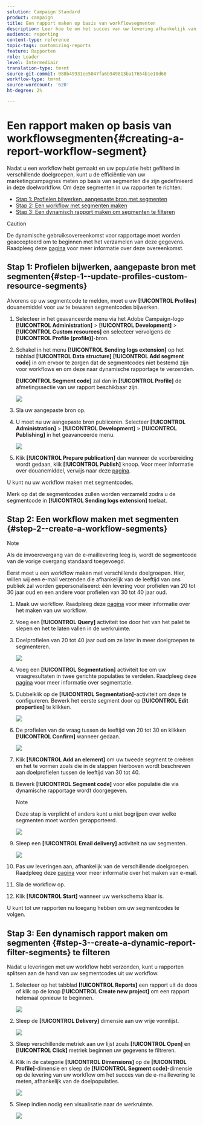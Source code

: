 ```yaml
---
solution: Campaign Standard
product: campaign
title: Een rapport maken op basis van workflowsegmenten
description: Leer hoe te om het succes van uw levering afhankelijk van de segmenten van uw werkschema's in uw rapporten te controleren.
audience: reporting
content-type: reference
topic-tags: customizing-reports
feature: Rapporten
role: Leader
level: Intermediair
translation-type: tm+mt
source-git-commit: 088b49931ee5047fa6b949813ba17654b1e10d60
workflow-type: tm+mt
source-wordcount: '620'
ht-degree: 2%

---
```



# Een rapport maken op basis van workflowsegmenten{#creating-a-report-workflow-segment}

Nadat u een workflow hebt gemaakt en uw populatie hebt gefilterd in verschillende doelgroepen, kunt u de efficiëntie van uw marketingcampagnes meten op basis van segmenten die zijn gedefinieerd in deze doelworkflow.
Om deze segmenten in uw rapporten te richten:

* [Stap 1: Profielen bijwerken, aangepaste bron met segmenten](#step-1--update-profiles-custom-resource-segments)
* [Stap 2: Een workflow met segmenten maken](#step-2--create-a-workflow-segments)
* [Stap 3: Een dynamisch rapport maken om segmenten te filteren](#step-3--create-a-dynamic-report-filter-segments)

>[!CAUTION]
>De dynamische gebruiksovereenkomst voor rapportage moet worden geaccepteerd om te beginnen met het verzamelen van deze gegevens.
>Raadpleeg deze [pagina](../../reporting/using/about-dynamic-reports.md#dynamic-reporting-usage-agreement) voor meer informatie over deze overeenkomst.

## Stap 1: Profielen bijwerken, aangepaste bron met segmenten{#step-1--update-profiles-custom-resource-segments}

Alvorens op uw segmentcode te melden, moet u uw **[!UICONTROL Profiles]** douanemiddel voor uw te bewaren segmentcodes bijwerken.

1. Selecteer in het geavanceerde menu via het Adobe Campaign-logo **[!UICONTROL Administration]** > **[!UICONTROL Development]** > **[!UICONTROL Custom resources]** en selecteer vervolgens de **[!UICONTROL Profile (profile)]**-bron.
1. Schakel in het menu **[!UICONTROL Sending logs extension]** op het tabblad **[!UICONTROL Data structure]** **[!UICONTROL Add segment code]** in om ervoor te zorgen dat de segmentcodes niet bestemd zijn voor workflows en om deze naar dynamische rapportage te verzenden.

   **[!UICONTROL Segment code]** zal dan in **[!UICONTROL Profile]** de afmetingssectie van uw rapport beschikbaar zijn.

   ![](assets/report_segment_4.png)

1. Sla uw aangepaste bron op.

1. U moet nu uw aangepaste bron publiceren.
Selecteer **[!UICONTROL Administration]** > **[!UICONTROL Development]** > **[!UICONTROL Publishing]** in het geavanceerde menu.

   ![](assets/custom_profile_7.png)

1. Klik **[!UICONTROL Prepare publication]** dan wanneer de voorbereiding wordt gedaan, klik **[!UICONTROL Publish]** knoop. Voor meer informatie over douanemiddel, verwijs naar deze [pagina](../../developing/using/updating-the-database-structure.md).

U kunt nu uw workflow maken met segmentcodes.

Merk op dat de segmentcodes zullen worden verzameld zodra u de segmentcode in **[!UICONTROL Sending logs extension]** toelaat.

## Stap 2: Een workflow maken met segmenten {#step-2--create-a-workflow-segments}

>[!NOTE]
>Als de invoerovergang van de e-maillevering leeg is, wordt de segmentcode van de vorige overgang standaard toegevoegd.

Eerst moet u een workflow maken met verschillende doelgroepen. Hier, willen wij een e-mail verzenden die afhankelijk van de leeftijd van ons publiek zal worden gepersonaliseerd: één levering voor profielen van 20 tot 30 jaar oud en een andere voor profielen van 30 tot 40 jaar oud.

1. Maak uw workflow. Raadpleeg deze [pagina](../../automating/using/building-a-workflow.md) voor meer informatie over het maken van uw workflow.

1. Voeg een **[!UICONTROL Query]** activiteit toe door het van het palet te slepen en het te laten vallen in de werkruimte.

1. Doelprofielen van 20 tot 40 jaar oud om ze later in meer doelgroepen te segmenteren.

   ![](assets/report_segment_1.png)

1. Voeg een **[!UICONTROL Segmentation]** activiteit toe om uw vraagresultaten in twee gerichte populaties te verdelen. Raadpleeg deze [pagina](../../automating/using/segmentation.md) voor meer informatie over segmentatie.

1. Dubbelklik op de **[!UICONTROL Segmentation]**-activiteit om deze te configureren. Bewerk het eerste segment door op **[!UICONTROL Edit properties]** te klikken.

   ![](assets/report_segment_7.png)

1. De profielen van de vraag tussen de leeftijd van 20 tot 30 en klikken **[!UICONTROL Confirm]** wanneer gedaan.

   ![](assets/report_segment_8.png)

1. Klik **[!UICONTROL Add an element]** om uw tweede segment te creëren en het te vormen zoals die in de stappen hierboven wordt beschreven aan doelprofielen tussen de leeftijd van 30 tot 40.

1. Bewerk **[!UICONTROL Segment code]** voor elke populatie die via dynamische rapportage wordt doorgegeven.

   >[!NOTE]
   >Deze stap is verplicht of anders kunt u niet begrijpen over welke segmenten moet worden gerapporteerd.

   ![](assets/report_segment_9.png)

1. Sleep een **[!UICONTROL Email delivery]** activiteit na uw segmenten.

   ![](assets/report_segment_3.png)

1. Pas uw leveringen aan, afhankelijk van de verschillende doelgroepen. Raadpleeg deze [pagina](../../designing/using/designing-content-in-adobe-campaign.md) voor meer informatie over het maken van e-mail.

1. Sla de workflow op.

1. Klik **[!UICONTROL Start]** wanneer uw werkschema klaar is.

U kunt tot uw rapporten nu toegang hebben om uw segmentcodes te volgen.

## Stap 3: Een dynamisch rapport maken om segmenten {#step-3--create-a-dynamic-report-filter-segments} te filteren

Nadat u leveringen met uw workflow hebt verzonden, kunt u rapporten splitsen aan de hand van uw segmentcodes uit uw workflow.

1. Selecteer op het tabblad **[!UICONTROL Reports]** een rapport uit de doos of klik op de knop **[!UICONTROL Create new project]** om een rapport helemaal opnieuw te beginnen.

   ![](assets/custom_profile_18.png)
1. Sleep de **[!UICONTROL Delivery]** dimensie aan uw vrije vormlijst.

   ![](assets/report_segment_5.png)

1. Sleep verschillende metriek aan uw lijst zoals **[!UICONTROL Open]** en **[!UICONTROL Click]** metriek beginnen uw gegevens te filtreren.
1. Klik in de categorie **[!UICONTROL Dimensions]** op de **[!UICONTROL Profile]**-dimensie en sleep de **[!UICONTROL Segment code]**-dimensie op de levering van uw workflow om het succes van de e-maillevering te meten, afhankelijk van de doelpopulaties.

   ![](assets/report_segment_6.png)

1. Sleep indien nodig een visualisatie naar de werkruimte.

   ![](assets/report_segment_10.png)
